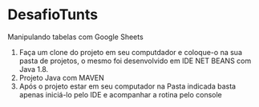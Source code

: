 # DesafioTunts
Manipulando tabelas com Google Sheets

1. Faça um clone do projeto em seu computdador e coloque-o na sua pasta de projetos, o mesmo foi desenvolvido em IDE NET BEANS com Java 1.8.
2. Projeto Java com MAVEN
3. Após o projeto estar em seu computador na Pasta indicada basta apenas iniciá-lo pelo IDE e acompanhar a rotina pelo console

